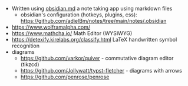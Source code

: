 - Written using [obsidian.md](https://obsidian.md/) a note taking app using markdown files
	- obsidian's configuration (hotkeys, plugins, css): https://github.com/adielBm/notes/tree/main/notes/.obsidian 
- https://www.wolframalpha.com/ 
- https://www.mathcha.io/ Math Editor (WYSIWYG)
- https://detexify.kirelabs.org/classify.html LaTeX handwritten symbol recognition
- diagrams
	- https://github.com/varkor/quiver - commutative diagram editor (tikzcd)
	- https://github.com/Jollywatt/typst-fletcher - diagrams with arrows
	- https://github.com/penrose/penrose 

